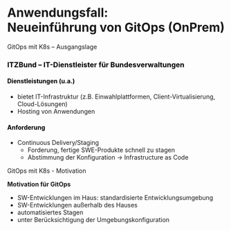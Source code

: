 # Anwendungsfall:<br/>Neueinführung von GitOps (OnPrem)



<!-- .slide: data-background-color="white"  -->
<!-- .slide: data-background-image="images/itz-background.png"  -->
<!-- Important for PDF -->
<!-- .slide: style="color: black; margin: 0 0 0 0.9em !important;"  -->
<!-- .slide: data-background-size="100% 100%"  -->


GitOps mit K8s – Ausgangslage

<h3 style="color: black"> ITZBund  –  IT-Dienstleister für Bundesverwaltungen</h3>

<h4 style="color: black"> Dienstleistungen (u.a.)</h4>

* bietet IT-Infrastruktur (z.B. Einwahlplattformen, Client-Virtualisierung, Cloud-Lösungen)
* Hosting von Anwendungen

<h4 style="color: black"> Anforderung</h4>

* Continuous Delivery/Staging
  * Forderung, fertige SWE-Produkte schnell zu stagen
  * Abstimmung der Konfiguration → Infrastructure as Code



<!-- .slide: data-background-image="images/itz-background.png"  -->
<!-- .slide: data-background-color="white"  -->
<!-- Important for PDF -->
<!-- .slide: style="color: black; margin: 0 0 0 0.9em !important;font-size: 30px;"  -->
<!-- .slide: data-background-size="100% 100%"  -->
GitOps mit K8s  -  Motivation


**Motivation für GitOps**

* SW-Entwicklungen im Haus: standardisierte Entwicklungsumgebung
* SW-Entwicklungen außerhalb des Hauses
* automatisiertes Stagen
* unter Berücksichtigung der Umgebungskonfiguration

<img data-src="images/graphic-itz.svg" width=80% />
<!-- Without these the image is not printed on the PDF page :-(-->
<br/>
<br/>
<br/>
<br/>
<br/>
<br/>
<br/>
<br/>
